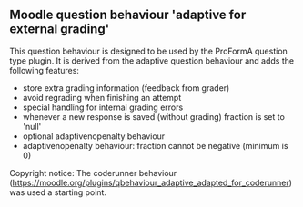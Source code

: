 ## Moodle question behaviour 'adaptive for external grading'

This question behaviour is designed to be used by the ProFormA question type plugin. 
It is derived from the adaptive question behaviour and adds the
following features: 

- store extra grading information (feedback from grader)
- avoid regrading when finishing an attempt
- special handling for internal grading errors
- whenever a new response is saved (without grading) fraction is set to 'null'
- optional adaptivenopenalty behaviour
- adaptivenopenalty behaviour: fraction cannot be negative (minimum is 0)


Copyright notice: The coderunner behaviour 
(https://moodle.org/plugins/qbehaviour_adaptive_adapted_for_coderunner) was used a starting point.   



